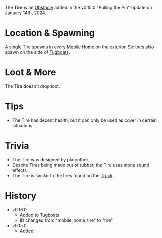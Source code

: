 The **Tire** is an [Obstacle](/obstacles) added in the v0.15.0 "Pulling the Pin" update on January 14th, 2024.

# Location & Spawning

A single Tire spawns in every [Mobile Home](/buildings/mobile_home) on the exterior. Six tires also spawn on the side of [Tugboats](/buildings/tugboats).

# Loot & More

The Tire doesn't drop loot.

# Tips

- The Tire has decent health, but it can only be used as cover in certain situations.

# Trivia

- The Tire was designed by platonthek
- Despite Tires being made out of rubber, the Tire uses stone sound effects
- The Tire is similar to the tires found on the [Truck](/obstacles/truck)

# History

- v0.16.0
  - Added to Tugboats
  - ID changed from "mobile_home_tire" to "tire"
- v0.15.0
  - Added